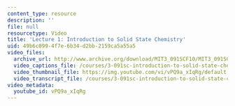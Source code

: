 ```yaml
---
content_type: resource
description: ''
file: null
resourcetype: Video
title: 'Lecture 1: Introduction to Solid State Chemistry'
uid: 49b6c099-4f7e-6b34-d2bb-2159ca5a55a5
video_files:
  archive_url: http://www.archive.org/download/MIT3_091SCF10/MIT3_091SCF10lec01_300k.mp4
  video_captions_file: /courses/3-091sc-introduction-to-solid-state-chemistry-fall-2010/e5fc7eacd7d659c68cdc143005d6193d_vPQ9a_xIqRg.vtt
  video_thumbnail_file: https://img.youtube.com/vi/vPQ9a_xIqRg/default.jpg
  video_transcript_file: /courses/3-091sc-introduction-to-solid-state-chemistry-fall-2010/5a30b8f7388ea7dc4f2dbd54e1324e42_vPQ9a_xIqRg.pdf
video_metadata:
  youtube_id: vPQ9a_xIqRg
---
```

